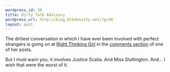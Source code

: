 ```yaml
--- 
wordpress_id: 30
title: Dirty Talk Advisory
wordpress_url: http://blog.6thdensity.net/?p=30
layout: post
---
```

<p>The dirtiest conversation in which I have ever been involved with perfect strangers is going on at <a href="http://rightthinkinggirl.typepad.com/">Right Thinking Girl</a> in the <a href="http://rightthinkinggirl.typepad.com/right_thinking_girl/2005/04/justice_scalia_.html#c5009287">comments section</a> of one of her posts.</p><p>But I must warn you, it involves Justice Scalia.  And Miss Sluttington.  And... I wish that were the worst of it.</p>
